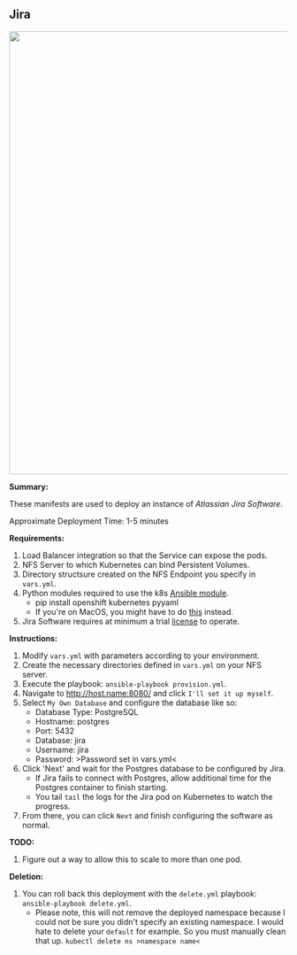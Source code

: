## Jira

<p align="center">
  <img src="https://raw.githubusercontent.com/zimmertr/Kubernetes-Manifests/master/Jira_Software/screenshot.png" width="800">
</p>

**Summary:**

These manifests are used to deploy an instance of *Atlassian Jira Software*. 

Approximate Deployment Time: 1-5 minutes

**Requirements:**  

1. Load Balancer integration so that the Service can expose the pods.
2. NFS Server to which Kubernetes can bind Persistent Volumes.
3. Directory structsure created on the NFS Endpoint you specify in `vars.yml`.
4. Python modules required to use the k8s [Ansible module](https://docs.ansible.com/ansible/latest/modules/k8s_module.html).    
    * pip install openshift kubernetes pyyaml 
    * If you're on MacOS, you might have to do [this](https://github.com/ansible/ansible/issues/43637#issuecomment-443495763) instead.  
5. Jira Software requires at minimum a trial [license](https://www.atlassian.com/software/jira/pricing?tab=self-managed) to operate. 

**Instructions:**  

1. Modify `vars.yml` with parameters according to your environment.
2. Create the necessary directories defined in `vars.yml` on your NFS server.
3. Execute the playbook: `ansible-playbook provision.yml`.  
4. Navigate to http://host.name:8080/ and click `I'll set it up myself`.
5. Select `My Own Database` and configure the database like so:
    * Database Type: PostgreSQL
    * Hostname: postgres
    * Port: 5432
    * Database: jira
    * Username: jira
    * Password: >Password set in vars.yml<
6. Click 'Next' and wait for the Postgres database to be configured by Jira.
    * If Jira fails to connect with Postgres, allow additional time for the Postgres container to finish starting.
    * You tail `tail` the logs for the Jira pod on Kubernetes to watch the progress.
7. From there, you can click `Next` and finish configuring the software as normal.

**TODO:**

1. Figure out a way to allow this to scale to more than one pod.

**Deletion:**  

1. You can roll back this deployment with the `delete.yml` playbook: `ansible-playbook delete.yml`.
    * Please note, this will not remove the deployed namespace because I could not be sure you didn't specify an existing namespace. I would hate to delete your `default` for example. So you must manually clean that up. `kubectl delete ns >namespace name<`
